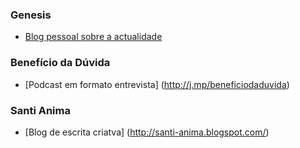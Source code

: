 
### Genesis
  * [Blog pessoal sobre a actualidade](https://tvieiragoncalves.github.io/genesis/)

### Benefício da Dúvida
  * [Podcast em formato entrevista] (http://j.mp/beneficiodaduvida)
### Santi Anima 
  * [Blog de escrita criatva] (http://santi-anima.blogspot.com/)



